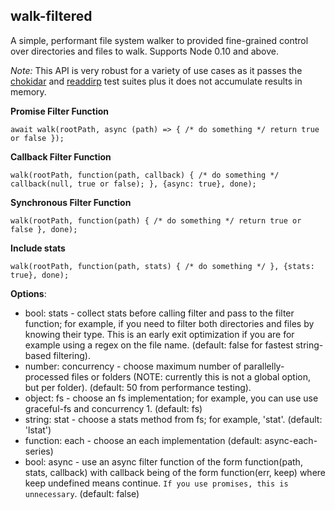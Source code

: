 walk-filtered
------------

A simple, performant file system walker to provided fine-grained control over directories and files to walk. Supports Node 0.10 and above.

*Note:* This API is very robust for a variety of use cases as it passes the [chokidar](https://github.com/paulmillr/chokidar) and [readdirp](https://github.com/thlorenz/readdirp) test suites plus it does not accumulate results in memory.


**Promise Filter Function**

```
await walk(rootPath, async (path) => { /* do something */ return true or false });
```

**Callback Filter Function**

```
walk(rootPath, function(path, callback) { /* do something */ callback(null, true or false); }, {async: true}, done);
```

**Synchronous Filter Function**

```
walk(rootPath, function(path) { /* do something */ return true or false }, done);
```

**Include stats**

```
walk(rootPath, function(path, stats) { /* do something */ }, {stats: true}, done);
```

**Options**:

- bool: stats - collect stats before calling filter and pass to the filter function; for example, if you need to filter both directories and files by knowing their type. This is an early exit optimization if you are for example using a regex on the file name. (default: false for fastest string-based filtering).
- number: concurrency - choose maximum number of parallelly-processed files or folders (NOTE: currently this is not a global option, but per folder). (default: 50 from performance testing).
- object: fs - choose an fs implementation; for example, you can use use graceful-fs and concurrency 1. (default: fs)
- string: stat - choose a stats method from fs; for example, 'stat'. (default: 'lstat')
- function: each - choose an each implementation (default: async-each-series)
- bool: async - use an async filter function of the form function(path, stats, callback) with callback being of the form function(err, keep) where keep undefined means continue. `If you use promises, this is unnecessary`. (default: false)

